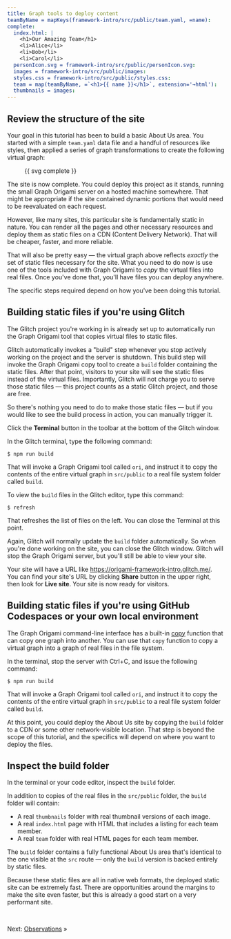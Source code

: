 ```yaml
---
title: Graph tools to deploy content
teamByName = mapKeys(framework-intro/src/public/team.yaml, =name):
complete:
  index.html: |
    <h1>Our Amazing Team</h1>
    <li>Alice</li>
    <li>Bob</li>
    <li>Carol</li>
  personIcon.svg = framework-intro/src/public/personIcon.svg:
  images = framework-intro/src/public/images:
  styles.css = framework-intro/src/public/styles.css:
  team = map(teamByName, =`<h1>{{ name }}</h1>`, extension='→html'):
  thumbnails = images:
---
```


## Review the structure of the site

Your goal in this tutorial has been to build a basic About Us area. You started with a simple `team.yaml` data file and a handful of resources like styles, then applied a series of graph transformations to create the following virtual graph:

<figure>
{{ svg complete }}
</figure>

The site is now complete. You could deploy this project as it stands, running the small Graph Origami server on a hosted machine somewhere. That might be appropriate if the site contained dynamic portions that would need to be reevaluated on each request.

However, like many sites, this particular site is fundamentally static in nature. You can render all the pages and other necessary resources and deploy them as static files on a CDN (Content Delivery Network). That will be cheaper, faster, and more reliable.

That will also be pretty easy — the virtual graph above reflects _exactly_ the set of static files necessary for the site. What you need to do now is use one of the tools included with Graph Origami to _copy_ the virtual files into real files. Once you've done that, you'll have files you can deploy anywhere.

The specific steps required depend on how you've been doing this tutorial.

## Building static files if you're using Glitch

The Glitch project you're working in is already set up to automatically run the Graph Origami tool that copies virtual files to static files.

Glitch automatically invokes a "build" step whenever you stop actively working on the project and the server is shutdown. This build step will invoke the Graph Origami copy tool to create a `build` folder containing the static files. After that point, visitors to your site will see the static files instead of the virtual files. Importantly, Glitch will not charge you to serve those static files — this project counts as a static Glitch project, and those are free.

So there's nothing you need to do to make those static files — but if you would like to see the build process in action, you can manually trigger it.

<span class="tutorialStep"></span> Click the **Terminal** button in the toolbar at the bottom of the Glitch window.

<span class="tutorialStep"></span> In the Glitch terminal, type the following command:

```console
$ npm run build
```

That will invoke a Graph Origami tool called `ori`, and instruct it to copy the contents of the entire virtual graph in `src/public` to a real file system folder called `build`.

<span class="tutorialStep"></span> To view the `build` files in the Glitch editor, type this command:

```console
$ refresh
```

That refreshes the list of files on the left. You can close the Terminal at this point.

Again, Glitch will normally update the `build` folder automatically. So when you're done working on the site, you can close the Glitch window. Glitch will stop the Graph Origami server, but you'll still be able to view your site.

Your site will have a URL like https://origami-framework-intro.glitch.me/. You can find your site's URL by clicking **Share** button in the upper right, then look for **Live site**. Your site is now ready for visitors.

## Building static files if you're using GitHub Codespaces or your own local environment

The Graph Origami command-line interface has a built-in [copy](/cli/builtins.html#copy) function that can copy one graph into another. You can use that `copy` function to copy a virtual graph into a graph of real files in the file system.

<span class="tutorialStep"></span> In the terminal, stop the server with Ctrl+C, and issue the following command:

```console
$ npm run build
```

That will invoke a Graph Origami tool called `ori`, and instruct it to copy the contents of the entire virtual graph in `src/public` to a real file system folder called `build`.

At this point, you could deploy the About Us site by copying the `build` folder to a CDN or some other network-visible location. That step is beyond the scope of this tutorial, and the specifics will depend on where you want to deploy the files.

## Inspect the build folder

<span class="tutorialStep"></span> In the terminal or your code editor, inspect the `build` folder.

In addition to copies of the real files in the `src/public` folder, the `build` folder will contain:

- A real `thumbnails` folder with real thumbnail versions of each image.
- A real `index.html` page with HTML that includes a listing for each team member.
- A real `team` folder with real HTML pages for each team member.

The `build` folder contains a fully functional About Us area that's identical to the one visible at the `src` route — only the `build` version is backed entirely by static files.

Because these static files are all in native web formats, the deployed static site can be extremely fast. There are opportunities around the margins to make the site even faster, but this is already a good start on a very performant site.

&nbsp;

Next: [Observations](intro10.html) »

